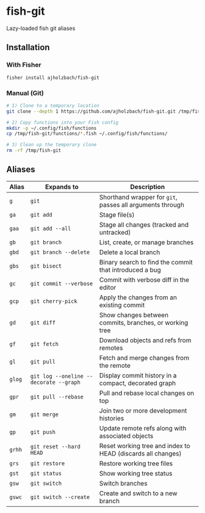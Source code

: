 # fish-git

Lazy-loaded fish git aliases

## Installation

### With Fisher

```fish
fisher install ajholzbach/fish-git
```

### Manual (Git)

```bash
# 1) Clone to a temporary location
git clone --depth 1 https://github.com/ajholzbach/fish-git.git /tmp/fish-git

# 2) Copy functions into your Fish config
mkdir -p ~/.config/fish/functions
cp /tmp/fish-git/functions/*.fish ~/.config/fish/functions/

# 3) Clean up the temporary clone
rm -rf /tmp/fish-git
```

## Aliases

| Alias  | Expands to             | Description                                               |
| ------ | ---------------------- | --------------------------------------------------------- |
| `g`    | `git`                  | Shorthand wrapper for `git`, passes all arguments through |
| `ga`   | `git add`              | Stage file(s)                                             |
| `gaa`  | `git add --all`        | Stage all changes (tracked and untracked)                 |
| `gb`   | `git branch`           | List, create, or manage branches                          |
| `gbd`  | `git branch --delete`  | Delete a local branch                                     |
| `gbs`  | `git bisect`           | Binary search to find the commit that introduced a bug    |
| `gc`   | `git commit --verbose` | Commit with verbose diff in the editor                    |
| `gcp`  | `git cherry-pick`      | Apply the changes from an existing commit                 |
| `gd`   | `git diff`             | Show changes between commits, branches, or working tree   |
| `gf`   | `git fetch`            | Download objects and refs from remotes                    |
| `gl`   | `git pull`                              | Fetch and merge changes from the remote                   |
| `glog` | `git log --oneline --decorate --graph` | Display commit history in a compact, decorated graph      |
| `gpr`  | `git pull --rebase`                     | Pull and rebase local changes on top                      |
| `gm`   | `git merge`            | Join two or more development histories                    |
| `gp`   | `git push`             | Update remote refs along with associated objects          |
| `grhh` | `git reset --hard HEAD` | Reset working tree and index to HEAD (discards all changes) |
| `grs`  | `git restore`          | Restore working tree files                                |
| `gst`  | `git status`           | Show working tree status                                  |
| `gsw`  | `git switch`           | Switch branches                                           |
| `gswc` | `git switch --create`  | Create and switch to a new branch                         |
